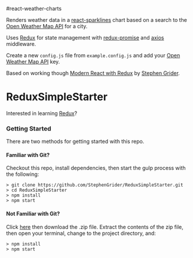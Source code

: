 #react-weather-charts

Renders weather data in a [react-sparklines](http://borisyankov.github.io/react-sparklines/) chart based on a search to the [Open Weather Map API](https://openweathermap.org/) for a city.

Uses [Redux](https://redux.js.org/) for state management with [redux-promise](https://github.com/pburtchaell/redux-promise-middleware) and [axios](https://github.com/axios/axios) middleware.

Create a new `config.js` file from `example.config.js` and add your [Open Weather Map API](https://openweathermap.org/) key.

Based on working though [Modern React with Redux](https://www.udemy.com/react-redux/learn/v4/overview) by [Stephen Grider](https://github.com/StephenGrider).

# ReduxSimpleStarter

Interested in learning [Redux](https://www.udemy.com/react-redux/)?

### Getting Started

There are two methods for getting started with this repo.

#### Familiar with Git?
Checkout this repo, install dependencies, then start the gulp process with the following:

```
> git clone https://github.com/StephenGrider/ReduxSimpleStarter.git
> cd ReduxSimpleStarter
> npm install
> npm start
```

#### Not Familiar with Git?
Click [here](https://github.com/StephenGrider/ReactStarter/releases) then download the .zip file.  Extract the contents of the zip file, then open your terminal, change to the project directory, and:

```
> npm install
> npm start
```
